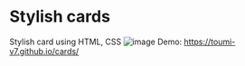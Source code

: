 # Stylish cards
Stylish card using HTML, CSS
![image](https://github.com/toumi-v7/cards/assets/96916414/c3885691-26fe-411f-905c-8580da935c39)
Demo: https://toumi-v7.github.io/cards/

